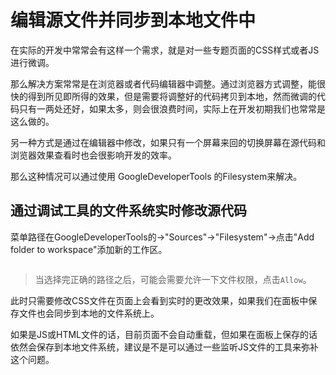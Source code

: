 # 编辑源文件并同步到本地文件中

在实际的开发中常常会有这样一个需求，就是对一些专题页面的CSS样式或者JS进行微调。

那么解决方案常常是在浏览器或者代码编辑器中调整。通过浏览器方式调整，能很快的得到所见即所得的效果，但是需要将调整好的代码拷贝到本地，然而微调的代码只有一两处还好，如果太多，则会很浪费时间，实际上在开发初期我们也常常是这么做的。

另一种方式是通过在编辑器中修改，如果只有一个屏幕来回的切换屏幕在源代码和浏览器效果查看时也会很影响开发的效率。

那么这种情况可以通过使用 GoogleDeveloperTools 的Filesystem来解决。

## 通过调试工具的文件系统实时修改源代码

菜单路径在GoogleDeveloperTools的->"Sources"->"Filesystem"->点击"Add folder to workspace"添加新的工作区。

<img :src="$withBase('/images/tools/google-developer-tools/edit-source-files-and-sync-to-local-files-path.png')" alt="">

> 当选择完正确的路径之后，可能会需要允许一下文件权限，点击`Allow`。

此时只需要修改CSS文件在页面上会看到实时的更改效果，如果我们在面板中保存文件也会同步到本地的文件系统上。

如果是JS或HTML文件的话，目前页面不会自动重载，但如果在面板上保存的话依然会保存到本地文件系统，建议是不是可以通过一些监听JS文件的工具来弥补这个问题。
